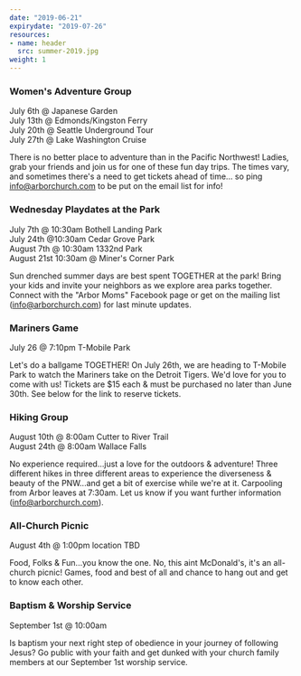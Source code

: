 ```yaml
---
date: "2019-06-21"
expirydate: "2019-07-26"
resources:
- name: header
  src: summer-2019.jpg
weight: 1
---
```


### Women's Adventure Group

July 6th @ Japanese Garden<br />
July 13th @ Edmonds/Kingston Ferry<br />
July 20th @ Seattle Underground Tour<br />
July 27th @ Lake Washington Cruise

There is no better place to adventure than in the Pacific Northwest! Ladies, grab your friends and join us for one of these fun day trips. The times vary, and sometimes there's a need to get tickets ahead of time... so ping info@arborchurch.com to be put on the email list for info!

### Wednesday Playdates at the Park

July 7th @ 10:30am Bothell Landing Park<br />
July 24th @10:30am Cedar Grove Park<br />
August 7th @ 10:30am 1332nd Park<br />
August 21st 10:30am @ Miner's Corner Park

Sun drenched summer days are best spent TOGETHER at the park!  Bring your kids and invite your neighbors as we explore area parks together. Connect with the "Arbor Moms" Facebook page or get on the mailing list (info@arborchurch.com) for last minute updates.

### Mariners Game

July 26 @ 7:10pm T-Mobile Park

Let's do a ballgame TOGETHER! On July 26th, we are heading to T-Mobile Park to watch the Mariners take on the Detroit Tigers. We'd love for you to come with us! Tickets are $15 each & must be purchased no later than June 30th. See below for the link to reserve tickets.

### Hiking Group

August 10th @ 8:00am Cutter to River Trail</br>
August 24th @ 8:00am Wallace Falls

No experience required...just a love for the outdoors & adventure! Three different hikes in three different areas to experience the diverseness & beauty of the PNW...and get a bit of exercise while we're at it. Carpooling from Arbor leaves at 7:30am. Let us know if you want further information (info@arborchurch.com).

### All-Church Picnic

August 4th @ 1:00pm location TBD

Food, Folks & Fun...you know the one. No, this aint McDonald's, it's an all-church picnic! Games, food and best of all and chance to hang out and get to know each other.

### Baptism & Worship Service

September 1st @ 10:00am

Is baptism your next right step of obedience in your journey of following Jesus? Go public with your faith and get dunked with your church family members at our September 1st worship service.

